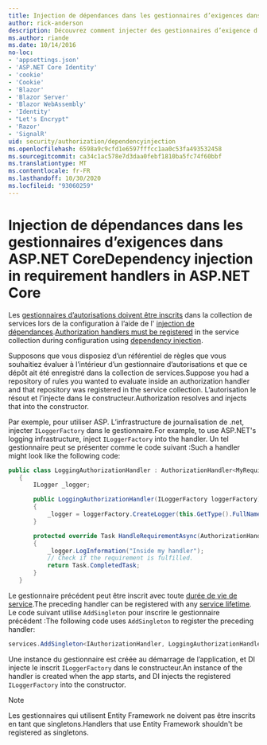 ```yaml
---
title: Injection de dépendances dans les gestionnaires d’exigences dans ASP.NET Core
author: rick-anderson
description: Découvrez comment injecter des gestionnaires d’exigence d’autorisation dans une application ASP.NET Core à l’aide de l’injection de dépendances.
ms.author: riande
ms.date: 10/14/2016
no-loc:
- 'appsettings.json'
- 'ASP.NET Core Identity'
- 'cookie'
- 'Cookie'
- 'Blazor'
- 'Blazor Server'
- 'Blazor WebAssembly'
- 'Identity'
- "Let's Encrypt"
- 'Razor'
- 'SignalR'
uid: security/authorization/dependencyinjection
ms.openlocfilehash: 6598a9c9cfd1e6597fffcc1aa0c53fa493532458
ms.sourcegitcommit: ca34c1ac578e7d3daa0febf1810ba5fc74f60bbf
ms.translationtype: MT
ms.contentlocale: fr-FR
ms.lasthandoff: 10/30/2020
ms.locfileid: "93060259"
---
```

# <a name="dependency-injection-in-requirement-handlers-in-aspnet-core"></a><span data-ttu-id="7380f-103">Injection de dépendances dans les gestionnaires d’exigences dans ASP.NET Core</span><span class="sxs-lookup"><span data-stu-id="7380f-103">Dependency injection in requirement handlers in ASP.NET Core</span></span>

<a name="security-authorization-di"></a>

<span data-ttu-id="7380f-104">Les [gestionnaires d’autorisations doivent être inscrits](xref:security/authorization/policies#handler-registration) dans la collection de services lors de la configuration à l’aide de l' [injection de dépendances](xref:fundamentals/dependency-injection).</span><span class="sxs-lookup"><span data-stu-id="7380f-104">[Authorization handlers must be registered](xref:security/authorization/policies#handler-registration) in the service collection during configuration using [dependency injection](xref:fundamentals/dependency-injection).</span></span>

<span data-ttu-id="7380f-105">Supposons que vous disposiez d’un référentiel de règles que vous souhaitiez évaluer à l’intérieur d’un gestionnaire d’autorisations et que ce dépôt ait été enregistré dans la collection de services.</span><span class="sxs-lookup"><span data-stu-id="7380f-105">Suppose you had a repository of rules you wanted to evaluate inside an authorization handler and that repository was registered in the service collection.</span></span> <span data-ttu-id="7380f-106">L’autorisation le résout et l’injecte dans le constructeur.</span><span class="sxs-lookup"><span data-stu-id="7380f-106">Authorization resolves and injects that into the constructor.</span></span>

<span data-ttu-id="7380f-107">Par exemple, pour utiliser ASP. L’infrastructure de journalisation de .net, injecter `ILoggerFactory` dans le gestionnaire.</span><span class="sxs-lookup"><span data-stu-id="7380f-107">For example, to use ASP.NET's logging infrastructure, inject `ILoggerFactory` into the handler.</span></span> <span data-ttu-id="7380f-108">Un tel gestionnaire peut se présenter comme le code suivant :</span><span class="sxs-lookup"><span data-stu-id="7380f-108">Such a handler might look like the following code:</span></span>

```csharp
public class LoggingAuthorizationHandler : AuthorizationHandler<MyRequirement>
   {
       ILogger _logger;

       public LoggingAuthorizationHandler(ILoggerFactory loggerFactory)
       {
           _logger = loggerFactory.CreateLogger(this.GetType().FullName);
       }

       protected override Task HandleRequirementAsync(AuthorizationHandlerContext context, MyRequirement requirement)
       {
           _logger.LogInformation("Inside my handler");
           // Check if the requirement is fulfilled.
           return Task.CompletedTask;
       }
   }
   ```

<span data-ttu-id="7380f-109">Le gestionnaire précédent peut être inscrit avec toute [durée de vie de service](/dotnet/core/extensions/dependency-injection#service-lifetimes).</span><span class="sxs-lookup"><span data-stu-id="7380f-109">The preceding handler can be registered with any [service lifetime](/dotnet/core/extensions/dependency-injection#service-lifetimes).</span></span> <span data-ttu-id="7380f-110">Le code suivant utilise `AddSingleton` pour inscrire le gestionnaire précédent :</span><span class="sxs-lookup"><span data-stu-id="7380f-110">The following code uses `AddSingleton` to register the preceding handler:</span></span>

```csharp
services.AddSingleton<IAuthorizationHandler, LoggingAuthorizationHandler>();
```

<span data-ttu-id="7380f-111">Une instance du gestionnaire est créée au démarrage de l’application, et DI injecte le inscrit `ILoggerFactory` dans le constructeur.</span><span class="sxs-lookup"><span data-stu-id="7380f-111">An instance of the handler is created when the app starts, and DI injects the registered `ILoggerFactory` into the constructor.</span></span>

> [!NOTE]
> <span data-ttu-id="7380f-112">Les gestionnaires qui utilisent Entity Framework ne doivent pas être inscrits en tant que singletons.</span><span class="sxs-lookup"><span data-stu-id="7380f-112">Handlers that use Entity Framework shouldn't be registered as singletons.</span></span>
